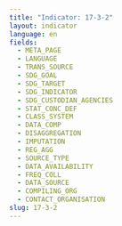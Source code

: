 ```yaml
---
title: "Indicator: 17-3-2"
layout: indicator
language: en
fields:
  - META_PAGE
  - LANGUAGE
  - TRANS_SOURCE
  - SDG_GOAL
  - SDG_TARGET
  - SDG_INDICATOR
  - SDG_CUSTODIAN_AGENCIES
  - STAT_CONC_DEF
  - CLASS_SYSTEM
  - DATA_COMP
  - DISAGGREGATION
  - IMPUTATION
  - REG_AGG
  - SOURCE_TYPE
  - DATA_AVAILABILITY
  - FREQ_COLL
  - DATA_SOURCE
  - COMPILING_ORG
  - CONTACT_ORGANISATION
slug: 17-3-2
---
```

